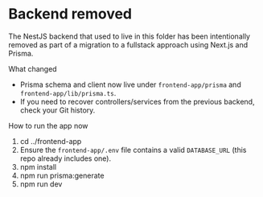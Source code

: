 Backend removed
==============

The NestJS backend that used to live in this folder has been intentionally removed as part of a migration to a fullstack approach using Next.js and Prisma.

What changed
- Prisma schema and client now live under `frontend-app/prisma` and `frontend-app/lib/prisma.ts`.
- If you need to recover controllers/services from the previous backend, check your Git history.

How to run the app now
1. cd ../frontend-app
2. Ensure the `frontend-app/.env` file contains a valid `DATABASE_URL` (this repo already includes one).
3. npm install
4. npm run prisma:generate
5. npm run dev

